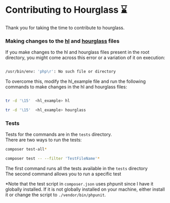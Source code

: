 
<h1>Contributing to Hourglass &#8987;</h1>

Thank you for taking the time to contribute to hourglass.

###  Making changes to the [hl](https://www.github.com/suharsh329/hourglass/blob/master/hl) and [hourglass](https://www.github.com/suharsh329/hourglass/blob/master/hourglass) files

If you make changes to the hl and hourglass files present in the root directory, you might come across this error or a variation of it on execution:

```bash

/usr/bin/env: 'php\r': No such file or directory

```

To overcome this, modify the hl_example file and run the following commands to make changes in the hl and hourglass files:

```bash

tr -d '\15'  <hl_example> hl

tr -d '\15'  <hl_example> hourglass  
```

### Tests

Tests for the commands are in the ```tests``` directory.  
There are two ways to run the tests:
```bash
composer test-all*  

composer test -- --filter 'TestFileName'*
```
The first command runs all the tests available in the ```tests``` directory  
The second command allows you to run a specific test  

*Note that the test script in ```composer.json``` uses phpunit since I have it globally installed. If it is not globally installed on your machine, either install it or change the script to ```./vendor/bin/phpunit```.
